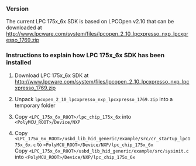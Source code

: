 ### Version

The current LPC 175x_6x SDK is based on LPCOpen v2.10 that can be downloaded at http://www.lpcware.com/system/files/lpcopen_2_10_lpcxpresso_nxp_lpcxpresso_1769.zip

### Instructions to explain how LPC 175x_6x SDK has been installed

1. Download LPC 175x_6x SDK at http://www.lpcware.com/system/files/lpcopen_2_10_lpcxpresso_nxp_lpcxpresso_1769.zip

2. Unpack `lpcopen_2_10_lpcxpresso_nxp_lpcxpresso_1769.zip` into a temporary folder

3. Copy `<LPC_175x_6x_ROOT>/lpc_chip_175x_6x` into `<PolyMCU_ROOT>/Device/NXP`

4. Copy `<LPC_175x_6x_ROOT>/usbd_lib_hid_generic/example/src/cr_startup_lpc175x_6x.c` to `<PolyMCU_ROOT>/Device/NXP/lpc_chip_175x_6x`  
   Copy `<LPC_175x_6x_ROOT>/usbd_lib_hid_generic/example/src/sysinit.c` into `<PolyMCU_ROOT>/Device/NXP/lpc_chip_175x_6x`

